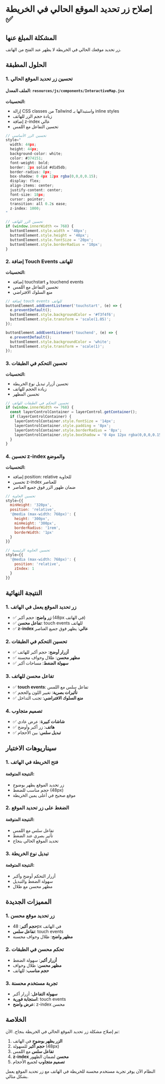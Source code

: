 # إصلاح زر تحديد الموقع الحالي في الخريطة ✅

## المشكلة المبلغ عنها
زر تحديد موقعك الحالي في الخريطة لا يظهر عند الفتح من الهاتف.

## الحلول المطبقة

### 1. تحسين زر تحديد الموقع الحالي

#### الملف المعدل: `resources/js/components/InteractiveMap.jsx`

**التحسينات:**
- إزالة CSS classes من Tailwind واستبدالها بـ inline styles
- زيادة حجم الزر للهاتف
- إضافة z-index عالي
- تحسين التفاعل مع اللمس

```javascript
// تحسين الزر الأساسي
style="
  width: 44px; 
  height: 44px; 
  background-color: white; 
  color: #374151; 
  font-weight: bold; 
  border: 2px solid #d1d5db; 
  border-radius: 8px; 
  box-shadow: 0 4px 12px rgba(0,0,0,0.15); 
  display: flex; 
  align-items: center; 
  justify-content: center; 
  font-size: 18px; 
  cursor: pointer;
  transition: all 0.2s ease;
  z-index: 1000;
"

// تحسين الزر للهاتف
if (window.innerWidth <= 768) {
  buttonElement.style.width = '48px';
  buttonElement.style.height = '48px';
  buttonElement.style.fontSize = '20px';
  buttonElement.style.borderRadius = '10px';
}
```

### 2. إضافة Touch Events للهاتف

**التحسينات:**
- إضافة touchstart و touchend events
- تحسين التفاعل مع اللمس
- منع السلوك الافتراضي

```javascript
// إضافة touch events للهاتف
buttonElement.addEventListener('touchstart', (e) => {
  e.preventDefault();
  buttonElement.style.backgroundColor = '#f3f4f6';
  buttonElement.style.transform = 'scale(1.05)';
});

buttonElement.addEventListener('touchend', (e) => {
  e.preventDefault();
  buttonElement.style.backgroundColor = 'white';
  buttonElement.style.transform = 'scale(1)';
});
```

### 3. تحسين التحكم في الطبقات

**التحسينات:**
- تحسين أزرار تبديل نوع الخريطة
- زيادة الحجم للهاتف
- تحسين المظهر

```javascript
// تحسين التحكم في الطبقات للهاتف
if (window.innerWidth <= 768) {
  const layerControlContainer = layerControl.getContainer();
  if (layerControlContainer) {
    layerControlContainer.style.fontSize = '14px';
    layerControlContainer.style.padding = '8px';
    layerControlContainer.style.borderRadius = '8px';
    layerControlContainer.style.boxShadow = '0 4px 12px rgba(0,0,0,0.15)';
  }
}
```

### 4. تحسين z-index والموضع

**التحسينات:**
- إضافة position: relative للحاوية
- تحسين z-index للعناصر
- ضمان ظهور الزر فوق جميع العناصر

```javascript
// تحسين الحاوية
style={{ 
  minHeight: '320px',
  position: 'relative',
  '@media (max-width: 768px)': {
    height: '300px',
    minHeight: '300px',
    borderRadius: '1rem',
    borderWidth: '1px'
  }
}}

// تحسين الحاوية الرئيسية
style={{
  '@media (max-width: 768px)': {
    position: 'relative',
    zIndex: 1
  }
}}
```

## النتيجة النهائية

### 1. زر تحديد الموقع يعمل في الهاتف
- ✅ **زر واضح**: حجم أكبر (48px في الهاتف)
- ✅ **تفاعل محسن**: touch events للهاتف
- ✅ **z-index عالي**: يظهر فوق جميع العناصر

### 2. تحسين التحكم في الطبقات
- ✅ **أزرار أوضح**: حجم أكبر للهاتف
- ✅ **مظهر محسن**: ظلال وحواف محسنة
- ✅ **سهولة الضغط**: مساحات أكبر

### 3. تفاعل محسن للهاتف
- ✅ **touch events**: تفاعل سلس مع اللمس
- ✅ **تأثيرات بصرية**: تغيير اللون والحجم
- ✅ **منع السلوك الافتراضي**: تجنب التداخل

### 4. تصميم متجاوب
- ✅ **شاشات كبيرة**: عرض عادي
- ✅ **هاتف**: زر أكبر وأوضح
- ✅ **تبديل سلس**: بين الأحجام

## سيناريوهات الاختبار

### 1. فتح الخريطة في الهاتف

#### النتيجة المتوقعة:
- زر تحديد الموقع يظهر بوضوح
- حجم مناسب للضغط (48px)
- موقع صحيح في أعلى يمين الخريطة

### 2. الضغط على زر تحديد الموقع

#### النتيجة المتوقعة:
- تفاعل سلس مع اللمس
- تأثير بصري عند الضغط
- تحديد الموقع الحالي بنجاح

### 3. تبديل نوع الخريطة

#### النتيجة المتوقعة:
- أزرار التحكم أوضح وأكبر
- سهولة الضغط والتبديل
- مظهر محسن مع ظلال

## المميزات الجديدة

### 1. زر تحديد موقع محسن
- **حجم أكبر**: 48px في الهاتف
- **تفاعل سلس**: touch events
- **مظهر واضح**: ظلال وحواف محسنة

### 2. تحكم محسن في الطبقات
- **أزرار أكبر**: سهولة الضغط
- **مظهر محسن**: ظلال وحواف
- **حجم مناسب**: للهاتف

### 3. تجربة مستخدم محسنة
- **سهولة التفاعل**: أزرار أكبر
- **استجابة فورية**: touch events
- **عرض واضح**: z-index محسن

## الخلاصة

تم إصلاح مشكلة زر تحديد الموقع الحالي في الخريطة بنجاح. الآن:

1. **الزر يظهر بوضوح** في الهاتف
2. **حجم أكبر** للسهولة (48px)
3. **تفاعل سلس** مع اللمس
4. **z-index محسن** لضمان الظهور
5. **تصميم متجاوب** لجميع الأحجام

النظام الآن يوفر تجربة مستخدم محسنة للخريطة في الهاتف مع زر تحديد الموقع يعمل بشكل مثالي.
